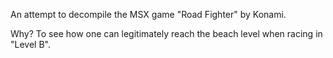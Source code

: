 An attempt to decompile the MSX game "Road Fighter" by Konami.

Why? To see how one can legitimately reach the beach level when racing in "Level B".
